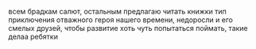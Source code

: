 всем брадкам салют, остальным предлагаю читать книжки тип приключения отважного героя нашего времени, недоросли и его смелых друзей, чтобы развитие хоть чуть попытаться поймать, такие делаа ребятки
